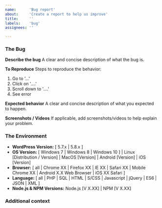 ```yaml
---
name:      'Bug report'
about:     'Create a report to help us improve'
title:     ''
labels:    'bug'
assignees: ''

---
```


<!--
	Thanks for taking the time to fill out this bug report! Please
	check that there aren't other open issues addressing the same
	bug before reporting the bug.

	Please provide a short summary of the bug in the Title above.

	Please delete anything that does not apply for you!

	Note: These comments won't show up when you submit the issue.
-->

### The Bug

**Describe the bug**
A clear and concise description of what the bug is.
<!--
	*Who* is the bug affecting?
	*What* is affected by this bug?
	*When* does this occur?
	*Where* on the platform does it happen?
-->

**To Reproduce**
Steps to reproduce the behavior:
1. Go to '...'
2. Click on '....'
3. Scroll down to '....'
4. See error

**Expected behavior**
A clear and concise description of what you expected to happen.

**Screenshots / Videos**
If applicable, add screenshots/videos to help explain your problem.

### The Environment

<!-- Please complete the following information: -->
- **WordPress Version:** [ 5.7.x | 5.8.x ]
- **OS Version:** [ Windows 7 | Windows 8 | Windows 10 ] | Linux [Distribution / Version] | MacOS [Version] | Android [Version] | iOS [Version]
- **Browser:** [ all | Chrome XX | Firefox XX | IE XX | Safari XX | Mobile Chrome XX | Android X.X Web Browser | iOS XX Safari ]
- **Language:** [ all | PHP | SQL | HTML | S/CSS | Javascript | jQuery | ES6 | JSON | XML ]
- **Node.js & NPM Versions:** Node.js [V X.XX] | NPM [V X.XX]

### Additional context
<!--
	Add any other context about the problem here.
	E.g. Are there any related Issues and/or PRs?
-->
